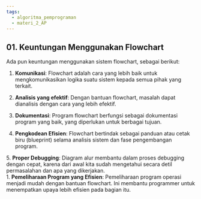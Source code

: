 ```yaml
---
tags:
  - algoritma_pemprograman
  - materi_2_AP
---
```

## 01. Keuntungan Menggunakan Flowchart

Ada pun keuntungan menggunakan sistem flowchart, sebagai berikut:

1. **Komunikasi**: Flowchart adalah cara yang lebih baik untuk mengkomunikasikan logika suatu sistem kepada semua pihak yang terkait.

2. **Analisis  yang  efektif**: Dengan bantuan flowchart, masalah dapat dianalisis dengan cara yang lebih efektif.
﻿﻿﻿
3. **Dokumentasi**: Program flowchart berfungsi sebagai dokumentasi program yang baik, yang diperlukan untuk berbagai tujuan.

4. **Pengkodean Efisien**: Flowchart bertindak sebagai panduan atau cetak biru (blueprint) selama analisis sistem dan fase pengembangan program.

﻿﻿﻿5. **Proper Debugging**: Diagram alur membantu dalam proses debugging dengan cepat, karena dari awal kita sudah mengetahui secara detil permasalahan dan apa yang dikerjakan.  
﻿﻿﻿
﻿﻿﻿1. **Pemeliharaan Program yang Efisien**: Pemeliharaan program operasi menjadi mudah dengan bantuan flowchart. Ini membantu programmer untuk menempatkan upaya lebih efisien pada bagian itu.


